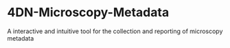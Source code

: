 # 4DN-Microscopy-Metadata
A interactive and intuitive tool for the collection and reporting of microscopy metadata
